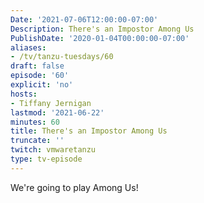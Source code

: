 ```yaml
---
Date: '2021-07-06T12:00:00-07:00'
Description: There's an Impostor Among Us
PublishDate: '2020-01-04T00:00:00-07:00'
aliases:
- /tv/tanzu-tuesdays/60
draft: false
episode: '60'
explicit: 'no'
hosts:
- Tiffany Jernigan
lastmod: '2021-06-22'
minutes: 60
title: There's an Impostor Among Us
truncate: ''
twitch: vmwaretanzu
type: tv-episode
---
```


We're going to play Among Us!
